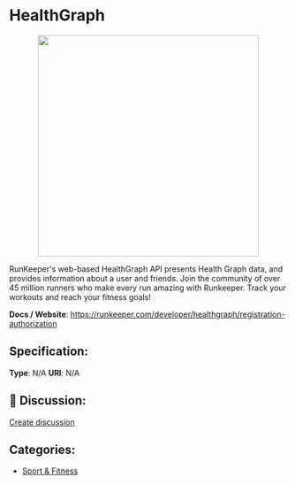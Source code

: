 # HealthGraph
<p align="center">
    <img width="400" src="https://raw.githubusercontent.com/apis-list/apis-list/main/apis/healthgraph/logo_256x256.png" />
</p>

RunKeeper's web-based HealthGraph API presents Health Graph data, and provides information about a user and friends.  Join the community of over 45 million runners who make every run amazing with Runkeeper.  Track your workouts and reach your fitness goals!

**Docs / Website**: https://runkeeper.com/developer/healthgraph/registration-authorization

## Specification:
**Type**:  N/A 
**URI**:  N/A 

## 💬 Discussion:
[Create discussion](https://github.com/apis-list/apis-list/discussions/new)

## Categories:
- [Sport & Fitness](https://github.com/apis-list/apis-list#sport-and-fitness)



